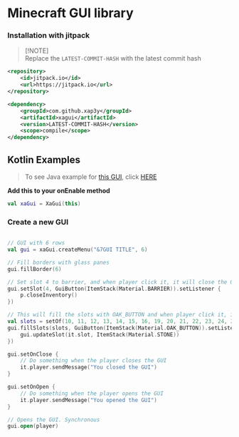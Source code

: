 # Minecraft GUI library

### Installation with jitpack

> [!NOTE]\
> Replace the `LATEST-COMMIT-HASH` with the latest commit hash

```xml
<repository>
    <id>jitpack.io</id>
    <url>https://jitpack.io</url>
</repository>

<dependency>
    <groupId>com.github.xap3y</groupId>
    <artifactId>xagui</artifactId>
    <version>LATEST-COMMIT-HASH</version>
    <scope>compile</scope>
</dependency>
```

## Kotlin Examples

> To see Java example for [this GUI](https://github.com/xap3y/XaGUI/blob/main/docs/image.png), click [HERE](https://github.com/xap3y/XaGUI/blob/main/src/main/examples/Example.java)

**Add this to your onEnable method**

```kotlin
val xaGui = XaGui(this)
```

### Create a new GUI

```kotlin

// GUI with 6 rows
val gui = xaGui.createMenu("&7GUI TITLE", 6)

// Fill borders with glass panes
gui.fillBorder(6)

// Set slot 4 to barrier, and when player click it, it will close the GUI
gui.setSlot(4, GuiButton(ItemStack(Material.BARRIER)).setListener {
    p.closeInventory()
})

// This will fill the slots with OAK_BUTTON and when player click it, it will update the slot to STONE
val slots = setOf(10, 11, 12, 13, 14, 15, 16, 19, 20, 21, 22, 23, 24, 25, 28, 29, 30, 31, 32, 33, 34, 37, 38, 39, 40, 41, 42, 43)
gui.fillSlots(slots, GuiButton(ItemStack(Material.OAK_BUTTON)).setListener {
    gui.updateSlot(it.slot, ItemStack(Material.STONE))
})

gui.setOnClose {
    // Do something when the player closes the GUI
    it.player.sendMessage("You closed the GUI")
}

gui.setOnOpen {
    // Do something when the player opens the GUI
    it.player.sendMessage("You opened the GUI")
}

// Opens the GUI. Synchronous
gui.open(player)
```